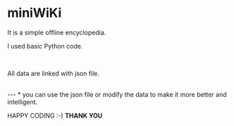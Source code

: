 # miniWiKi
<p>It is a simple offline encyclopedia. </p>
<p>I used basic Python code.</p> </br>
<p>All data are linked with json file.</p></br>
---
* you can use the json file or modify the data to make it more better and intelligent.

HAPPY CODING :-)
__THANK YOU__
